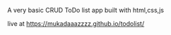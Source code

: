 A very basic CRUD ToDo list app built with html,css,js 

live at https://mukadaaazzzz.github.io/todolist/
